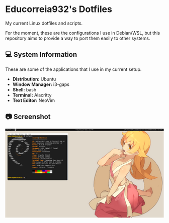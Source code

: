 # Educorreia932's Dotfiles

My current Linux dotfiles and scripts.

For the moment, these are the configurations I use in Debian/WSL, but this repository aims to provide a way to port them easily to other systems.

## 💻 System Information

These are some of the applications that I use in my current setup.

- **Distribution:** Ubuntu
- **Window Manager:** i3-gaps
- **Shell:** bash
- **Terminal:** Alacritty
- **Text Editor:** NeoVim

## 📷 Screenshot

![Preview](preview.png)

